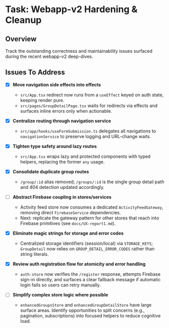 # Task: Webapp-v2 Hardening & Cleanup

## Overview
Track the outstanding correctness and maintainability issues surfaced during the recent webapp-v2 deep-dives.

## Issues To Address
- [x] **Move navigation side effects into effects**  
  - `src/App.tsx` redirect now runs from a `useEffect` keyed on auth state, keeping render pure.  
  - `src/pages/GroupDetailPage.tsx` waits for redirects via effects and surfaces inline errors only when actionable.

- [x] **Centralize routing through navigation service**  
  - `src/app/hooks/useFormSubmission.ts` delegates all navigations to `navigationService` to preserve logging and URL-change waits.

- [x] **Tighten type safety around lazy routes**  
  - `src/App.tsx` wraps lazy and protected components with typed helpers, replacing the former `any` usage.

- [x] **Consolidate duplicate group routes**  
  - `/group/:id` alias removed; `/groups/:id` is the single group detail path and 404 detection updated accordingly.

- [ ] **Abstract Firebase coupling in stores/services**  
  - Activity feed store now consumes a dedicated `ActivityFeedGateway`, removing direct `FirebaseService` dependencies.
  - Next: replicate the gateway pattern for other stores that reach into Firebase primitives (see `docs/UX-report1.md`).

- [x] **Eliminate magic strings for storage and error codes**  
  - Centralized storage identifiers (session/local) via `STORAGE_KEYS`; `GroupDetail` now relies on `GROUP_DETAIL_ERROR_CODES` rather than string literals.

- [x] **Review auth registration flow for atomicity and error handling**  
  - `auth-store` now verifies the `/register` response, attempts Firebase sign-in directly, and surfaces a clear fallback message if automatic login fails so users can retry manually.

- [ ] **Simplify complex store logic where possible**  
  - `enhancedGroupsStore` and `enhancedGroupDetailStore` have large surface areas. Identify opportunities to split concerns (e.g., pagination, subscriptions) into focused helpers to reduce cognitive load.
